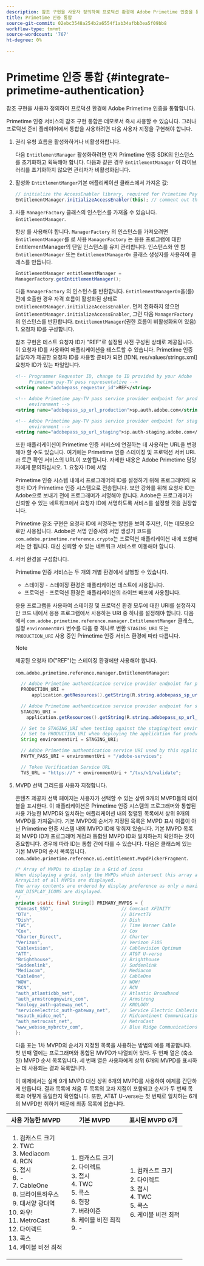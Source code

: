 ```yaml
---
description: 참조 구현을 사용자 정의하여 프로덕션 환경에 Adobe Primetime 인증을 통합합니다.
title: Primetime 인증 통합
source-git-commit: 02ebc3548a254b2a6554f1ab34afbb3ea5f09bb8
workflow-type: tm+mt
source-wordcount: '767'
ht-degree: 0%

---
```


# Primetime 인증 통합 {#integrate-primetime-authentication}

참조 구현을 사용자 정의하여 프로덕션 환경에 Adobe Primetime 인증을 통합합니다.

Primetime 인증 서비스의 참조 구현 통합은 데모로서 즉시 사용할 수 있습니다. 그러나 프로덕션 준비 플레이어에서 통합을 사용하려면 다음 사용자 지정을 구현해야 합니다.

1. 권리 유형 흐름을 활성화하거나 비활성화합니다.

   다음 `EntitlementManager` 활성화하려면 먼저 Primetime 인증 SDK의 인스턴스를 초기화하고 획득해야 합니다. 다음과 같은 경우 `EntitlementManager` 이 라이브러리를 초기화하지 않으면 관리자가 비활성화됩니다.
1. 활성화 `EntitlementManger`기본 애플리케이션 클래스에서 가져온 값:

   ```java
   // initialize the AccessEnabler library, required for Primetime PayTV Pass entitlement workflows 
   EntitlementManager.initializeAccessEnabler(this); // comment out this line to disable entitlement workflows
   ```

1. 사용 `ManagerFactory` 클래스의 인스턴스를 가져올 수 있습니다. `EntitlementManager`.

   항상 를 사용해야 합니다. `ManagerFactory` 의 인스턴스를 가져오려면 `EntitlementManager`를 로 사용 `ManagerFactory` 는 응용 프로그램에 대한 EntitlementManager의 단일 인스턴스를 유지 관리합니다. 인스턴스화 안 함 `EntitlementManager` 또는 `EntitlementManagerOn` 클래스 생성자를 사용하여 클래스를 만듭니다.

   ```java
   EntitlementManager entitlementManager =  
   ManagerFactory.getEntitlementManager();
   ```

   다음 `ManagerFactory` 의 인스턴스를 반환합니다. `EntitlementManagerOn`을(를) 전에 호출한 경우 자격 흐름이 활성화된 상태로 `EntitlementManager.initializeAccessEnabler`. 먼저 전화하지 않으면 `EntitlementManager.initializeAccessEnabler`, 그런 다음 `ManagerFactory` 의 인스턴스를 반환합니다. `EntitlementManager`(권한 흐름이 비활성화되어 있음) 1. 요청자 ID를 구성합니다.

   참조 구현은 테스트 요청자 ID가 &quot;REF&quot;로 설정된 사전 구성된 상태로 제공됩니다. 이 요청자 ID를 사용하여 애플리케이션을 테스트할 수 있습니다. Primetime 인증 담당자가 제공한 요청자 ID를 사용할 준비가 되면 [!DNL res/values/strings.xml] 요청자 ID가 있는 파일입니다.

   ```xml
   <!-- Programmer Requestor ID, change to ID provided by your Adobe  
        Primetime pay-TV pass representative --> 
   <string name="adobepass_requestor_id">REF</string> 
   
   <!-- Adobe Primetime pay-TV pass service provider endpoint for production 
        environment --> 
   <string name="adobepass_sp_url_production">sp.auth.adobe.com</string> 
   
   <!-- Adobe Primetime pay-TV pass service provider endpoint for staging  
        environment --> 
   <string name="adobepass_sp_url_staging">sp.auth-staging.adobe.com</string>
   ```

   또한 애플리케이션이 Primetime 인증 서비스에 연결하는 데 사용하는 URL을 변경해야 할 수도 있습니다. 여기에는 Primetime 인증 스테이징 및 프로덕션 서버 URL과 토큰 확인 서비스의 URL이 포함됩니다. 자세한 내용은 Adobe Primetime 담당자에게 문의하십시오. 1. 요청자 ID에 서명

   Primetime 인증 시스템 내에서 프로그래머의 ID를 설정하기 위해 프로그래머의 요청자 ID가 Primetime 인증 시스템으로 전송됩니다. 보안 강화를 위해 요청자 ID는 Adobe으로 보내기 전에 프로그래머가 서명해야 합니다. Adobe은 프로그래머가 신뢰할 수 있는 네트워크에서 요청자 ID에 서명하도록 서비스를 설정할 것을 권장합니다.

   Primetime 참조 구현은 요청자 ID에 서명하는 방법을 보여 주지만, 이는 데모용으로만 사용됩니다. Adobe은 서명 인증서와 서명 생성기 코드를 `com.adobe.primetime.reference.crypto`는 프로덕션 애플리케이션 내에 포함해서는 안 됩니다. 대신 신뢰할 수 있는 네트워크 서비스로 이동해야 합니다.

1. 서버 환경을 구성합니다.

   Primetime 인증 서비스는 두 개의 개별 환경에서 실행할 수 있습니다.

   * 스테이징 - 스테이징 환경은 애플리케이션 테스트에 사용됩니다.
   * 프로덕션 - 프로덕션 환경은 애플리케이션의 라이브 배포에 사용됩니다.

   응용 프로그램을 사용하여 스테이징 및 프로덕션 환경 모두에 대한 URI를 설정하지만 코드 내에서 응용 프로그램에서 사용하는 URI 중 하나를 설정해야 합니다. 다음에서 `com.adobe.primetime.reference.manager.EntitlementManger` 클래스, 설정 `environmentUri` 변수를 다음 중 하나로 변환 `STAGING_URI` 또는 `PRODUCTION_URI` 사용 중인 Primetime 인증 서비스 환경에 따라 다릅니다.

   >[!NOTE]
   >
   >제공된 요청자 ID(&quot;REF&quot;)는 스테이징 환경에만 사용해야 합니다.

   `com.adobe.primetime.reference.manager.EntitlementManager`:

   ```java
     // Adobe Primetime authentication service provider endpoint for production environment 
     PRODUCTION_URI = 
         application.getResources().getString(R.string.adobepass_sp_url_production); 
   
     // Adobe Primetime authentication service provider endpoint for staging environment 
     STAGING_URI = 
       application.getResources().getString(R.string.adobepass_sp_url_staging); 
   
     // Set to STAGING_URI when testing against the staging/test environment 
     // Set to PRODUCTION_URI when deploying the application for production use 
     String environmentUri = STAGING_URI; 
   
     // Adobe Primetime authentication service URI used by this application 
     PAYTV_PASS_URI = environmentUri + "/adobe-services"; 
   
     // Token Verification Service URL 
     TVS_URL = "https://" + environmentUri + "/tvs/v1/validate";
   ```

1. MVPD 선택 그리드를 사용자 지정합니다.

   콘텐츠 제공자 선택 페이지는 사용자가 선택할 수 있는 상위 9개의 MVPD들의 테이블을 표시한다. 이 애플리케이션은 Primetime 인증 시스템의 프로그래머와 통합된 사용 가능한 MVPD와 일치하는 애플리케이션 내의 정렬된 목록에서 상위 9개의 MVPD를 가져옵니다. 기본 MVPD의 순서가 지정된 목록은 MVPD 표시 이름이 아닌 Primetime 인증 시스템 내의 MVPD ID에 맞춰져 있습니다. 기본 MVPD 목록의 MVPD ID가 프로그래머 계정과 통합된 MVPD ID와 일치하는지 확인하는 것이 중요합니다. 경우에 따라 ID는 통합 간에 다를 수 있습니다. 다음은 클래스에 있는 기본 MVPD의 순서 목록입니다. `com.adobe.primetime.reference.ui.entitlement.MvpdPickerFragment`.

   ```java
   /* Array of MVPDs to display in a Grid of icons 
   When displaying a grid, only the MVPDs which intersect this array and the 
   ArrayList of all MVPDs are displayed. 
   The array contents are ordered by display preference as only a maximum of 
   MAX_DISPLAY_ICONS are displayed. 
   */ 
   private static final String[] PRIMARY_MVPDS = { 
   "Comcast_SSO",                         // Comcast XFINITY 
   "DTV",                                 // DirectTV 
   "Dish",                                // Dish 
   "TWC",                                 // Time Warner Cable 
   "Cox",                                 // Cox 
   "Charter_Direct",                      // Charter 
   "Verizon",                             // Verizon FiOS 
   "Cablevision",                         // Cablevision Optimum 
   "ATT",                                 // AT&T U-verse 
   "Brighthouse",                         // Brighthouse 
   "Suddenlink",                          // Suddenlink 
   "Mediacom",                            // Mediacom 
   "CableOne",                            // CableOne 
   "WOW",                                 // WOW! 
   "RCN",                                 // RCN 
   "auth_atlanticbb_net",                 // Atlantic Broadband 
   "auth_armstrongmywire_com",            // Armstrong 
   "knology_auth-gateway_net",            // KNOLOGY 
   "serviceelectric_auth-gateway_net",    // Service Electric Cablevision 
   "msauth_midco_net",                    // Midcontinent Communications 
   "auth_metrocast_net",                  // MetroCast 
   "www_websso_mybrctv_com",              // Blue Ridge Communications 
   };
   ```

   다음 표는 1차 MVPD의 순서가 지정된 목록을 사용하는 방법의 예를 제공합니다. 첫 번째 열에는 프로그래머와 통합된 MVPD가 나열되어 있다. 두 번째 열은 (축소된) MVPD 순서 목록입니다. 세 번째 열은 사용자에게 상위 6개의 MVPD를 표시하는 데 사용되는 결과 목록입니다.

   이 예제에서는 실제 9개 MVPD 대신 상위 6개의 MVPD를 사용하여 예제를 간단하게 만듭니다. 결과 목록에 처음 두 목록의 교차 지점이 포함되고 순서가 두 번째 목록과 어떻게 동일한지 확인합니다. 또한, AT&amp;T U-verse는 첫 번째로 일치하는 6개의 MVPD만 취하기 때문에 최종 목록에 없습니다.

| 사용 가능한 MVPD | 기본 MVPD | 표시된 MVPD 6개 |
|--- |--- |--- |
| <ol><li>컴캐스트 크기</li><li>TWC</li><li>Mediacom</li><li>RCN</li><li>접시</li><li>-</li><li>CableOne</li><li>브라이트하우스</li><li>대서양 광대역</li><li>와우!</li><li>MetroCast</li><li>다이렉트 </li><li>콕스</li><li>케이블 비전 최적</li></ol> | <ol><li>컴캐스트 크기</li><li>다이렉트</li><li>접시</li><li> TWC</li><li>콕스</li><li>헌장</li><li>버라이즌</li><li>케이블 비전 최적</li><li>-</li></ol> | <ol><li>컴캐스트 크기</li><li>다이렉트</li><li>접시</li><li>TWC</li><li>콕스</li><li>케이블 비전 최적</li></ol> |
